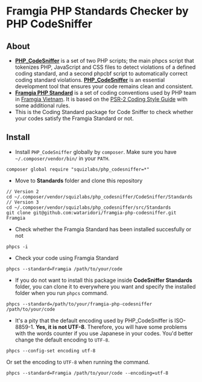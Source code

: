 # Framgia PHP Standards Checker by PHP CodeSniffer

## About
- **[PHP_CodeSniffer](https://github.com/squizlabs/PHP_CodeSniffer)** is a set of two PHP scripts; the main phpcs script that tokenizes PHP, JavaScript and CSS files to detect violations of a defined coding standard, and a second phpcbf script to automatically correct coding standard violations. **[PHP_CodeSniffer](https://github.com/squizlabs/PHP_CodeSniffer)** is an essential development tool that ensures your code remains clean and consistent.
- **[Framgia PHP Standard](https://github.com/framgia/coding-standards/blob/master/eng/README.md#php)** is a set of coding conventions used by PHP team in [Framgia Vietnam](http://framgia.vn/). It is based on the [PSR-2 Coding Style Guide](https://github.com/php-fig/fig-standards/blob/master/accepted/PSR-2-coding-style-guide.md) with some additional rules.
- This is the Coding Standard package for Code Sniffer to check whether your codes satisfy the Framgia Standard or not.

## Install
- Install `PHP_CodeSniffer` globally by `composer`. Make sure you have `~/.composer/vendor/bin/` in your `PATH`.
```
composer global require "squizlabs/php_codesniffer=*"
```
- Move to **Standards** folder and clone this repository
```
// Version 2
cd ~/.composer/vendor/squizlabs/php_codesniffer/CodeSniffer/Standards
// Version 3
cd ~/.composer/vendor/squizlabs/php_codesniffer/src/Standards
git clone git@github.com:wataridori/framgia-php-codesniffer.git Framgia
```
- Check whether the Framgia Standard has been installed succesfully or not
```
phpcs -i
```
- Check your code using Framgia Standard
```
phpcs --standard=Framgia /path/to/your/code
```
- If you do not want to install this package inside **CodeSniffer Standards** folder, you can clone it to everywhere you want and specify the installed folder when you run `phpcs` command.
```
phpcs --standard=/path/to/your/framgia-php-codesniffer /path/to/your/code
```
- It's a pity that the default encoding used by PHP_CodeSniffer is ISO-8859-1. **Yes, it is not UTF-8**.
Therefore, you will have some problems with the words counter if you use Japanese in your codes.
You'd better change the default encoding to `UTF-8`.
```
phpcs --config-set encoding utf-8
```
Or set the encoding to `UTF-8` when running the command.
```
phpcs --standard=Framgia /path/to/your/code --encoding=utf-8
```
